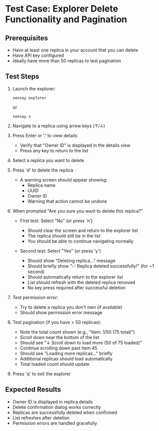 # Test Case: Explorer Delete Functionality and Pagination

## Prerequisites
- Have at least one replica in your account that you can delete
- Have API key configured
- Ideally have more than 50 replicas to test pagination

## Test Steps

1. Launch the explorer:
   ```
   sensay explorer
   ```
   or
   ```
   sensay x
   ```

2. Navigate to a replica using arrow keys (↑/↓)

3. Press Enter or '.' to view details
   - Verify that "Owner ID" is displayed in the details view
   - Press any key to return to the list

4. Select a replica you want to delete

5. Press 'd' to delete the replica
   - A warning screen should appear showing:
     - Replica name
     - UUID
     - Owner ID
     - Warning that action cannot be undone

6. When prompted "Are you sure you want to delete this replica?"
   - First test: Select "No" (or press 'n')
     - Should clear the screen and return to the explorer list
     - The replica should still be in the list
     - You should be able to continue navigating normally
   
   - Second test: Select "Yes" (or press 'y')
     - Should show "Deleting replica..." message
     - Should briefly show "✅ Replica deleted successfully!" (for ~1 second)
     - Should automatically return to the explorer list
     - List should refresh with the deleted replica removed
     - No key press required after successful deletion

7. Test permission error:
   - Try to delete a replica you don't own (if available)
   - Should show permission error message

8. Test pagination (if you have > 50 replicas):
   - Note the total count shown (e.g., "Item: 1/50 (75 total)")
   - Scroll down near the bottom of the list
   - Should see "↓ Scroll down to load more (50 of 75 loaded)"
   - Continue scrolling down past item 45
   - Should see "Loading more replicas..." briefly
   - Additional replicas should load automatically
   - Total loaded count should update

9. Press 'q' to exit the explorer

## Expected Results
- Owner ID is displayed in replica details
- Delete confirmation dialog works correctly
- Replicas are successfully deleted when confirmed
- List refreshes after deletion
- Permission errors are handled gracefully